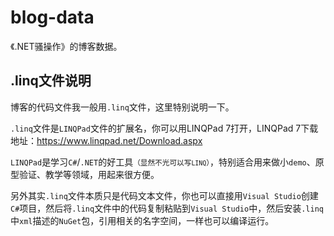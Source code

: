 # blog-data
《.NET骚操作》的博客数据。

## .linq文件说明
博客的代码文件我一般用`.linq`文件，这里特别说明一下。

`.linq`文件是`LINQPad`文件的扩展名，你可以用LINQPad 7打开，LINQPad 7下载地址：https://www.linqpad.net/Download.aspx

`LINQPad`是学习`C#`/`.NET`的好工具<small>（显然不光可以写`LINQ`）</small>，特别适合用来做小`demo`、原型验证、教学等领域，用起来很方便。

另外其实`.linq`文件本质只是代码文本文件，你也可以直接用`Visual Studio`创建`C#`项目，然后将`.linq`文件中的代码复制粘贴到`Visual Studio`中，然后安装`.linq`中`xml`描述的`NuGet`包，引用相关的名字空间，一样也可以编译运行。
